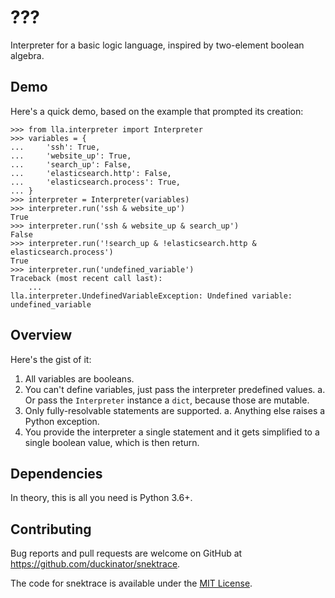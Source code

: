 # ???

Interpreter for a basic logic language, inspired by two-element boolean algebra.

## Demo

Here's a quick demo, based on the example that prompted its creation:

    >>> from lla.interpreter import Interpreter
    >>> variables = {
    ...     'ssh': True,
    ...     'website_up': True,
    ...     'search_up': False,
    ...     'elasticsearch.http': False,
    ...     'elasticsearch.process': True,
    ... }
    >>> interpreter = Interpreter(variables)
    >>> interpreter.run('ssh & website_up')
    True
    >>> interpreter.run('ssh & website_up & search_up')
    False
    >>> interpreter.run('!search_up & !elasticsearch.http & elasticsearch.process')
    True
    >>> interpreter.run('undefined_variable')
    Traceback (most recent call last):
        ...
    lla.interpreter.UndefinedVariableException: Undefined variable: undefined_variable

## Overview

Here's the gist of it:

1. All variables are booleans.
2. You can't define variables, just pass the interpreter predefined values.
   a. Or pass the `Interpreter` instance a `dict`, because those are mutable.
3. Only fully-resolvable statements are supported.
   a. Anything else raises a Python exception.
4. You provide the interpreter a single statement and it gets simplified to a single boolean value, which is then return.


## Dependencies

In theory, this is all you need is Python 3.6+.

## Contributing

Bug reports and pull requests are welcome on GitHub at https://github.com/duckinator/snektrace.

The code for snektrace is available under the [MIT License](http://opensource.org/licenses/MIT).
